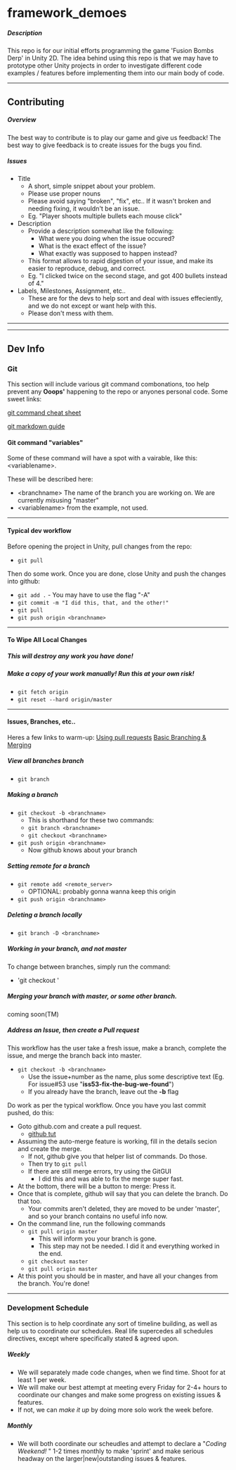 # framework_demoes
##### Description
This repo is for our initial efforts programming the game 'Fusion Bombs Derp' in Unity 2D. The idea behind using this repo is that we may have to prototype other Unity projects in order to investigate different code examples / features before implementing them into our main body of code. 
____
## Contributing
##### Overview
The best way to contribute is to play our game and give us feedback! The best way to give feedback is to create issues for the bugs you find.
##### Issues
* Title
  *  A short, simple snippet about your problem. 
  *  Please use proper nouns
  *  Please avoid saying "broken", "fix", etc..  If it wasn't broken and needing fixing, it wouldn't be an issue. 
  *  Eg. "Player shoots multiple bullets each mouse click"
* Description
  * Provide a description somewhat like the following:
    * What were you doing when the issue occured?
    * What is the exact effect of the issue?
    * What exactly was supposed to happen instead?
  * This format allows to rapid digestion of your issue, and make its easier to reproduce, debug, and correct.
  * Eg. "I clicked twice on the second stage, and got 400 bullets instead of 4."
* Labels, Milestones, Assignment, etc..
  * These are for the devs to help sort and deal with issues effeciently, and we do not except or want help with this. 
  * Please don't mess with them.
____
____
## Dev Info
### Git
This section will include various git command combonations, too help prevent any **Ooops'** happening to the repo or anyones personal code. 
Some sweet links:

[git command cheat sheet](https://training.github.com/kit/downloads/github-git-cheat-sheet.pdf)

[git markdown guide](https://help.github.com/articles/markdown-basics/)
#### Git command "variables"
Some of these command will have a spot with a vairable, like this: \<variablename\>. 

These will be described here:
* \<branchname\>  The name of the branch you are working on. We are currently *mis*using "master"
* \<variablename\>  from the example, not used.
 

____
#### Typical dev workflow

Before opening the project in Unity, pull changes from the repo:
* `git pull`

Then do some work. Once you are done, close Unity and push the changes into github:
* `git add .`   -   You may have to use the flag "-A"
* `git commit -m "I did this, that, and the other!"`
* `git pull`
* `git push origin <branchname>`


____
#### To Wipe All Local Changes

##### This will destroy any work you have done!
##### Make a copy of your work manually! Run this at your own risk!

* `git fetch origin`
* `git reset --hard origin/master`

____
#### Issues, Branches, etc..
Heres a few links to warm-up:
[Using pull requests](https://help.github.com/articles/using-pull-requests/)
[Basic Branching & Merging](https://git-scm.com/book/en/v2/Git-Branching-Basic-Branching-and-Merging)

##### View all branches branch
* `git branch`

##### Making a branch
* `git checkout -b <branchname> `
  *  This is shorthand for these two commands:
  *  `git branch <branchname>`
  *  `git checkout <branchname>`
* `git push origin <branchname> ` 
  * Now github knows about your branch

##### Setting remote for a branch
* `git remote add <remote_server>`
  * OPTIONAL: probably gonna wanna keep this origin
* `git push origin <branchname> ` 
  
##### Deleting a branch locally
* `git branch -D <branchname> `

##### Working in your branch, and not master
To change between branches, simply run the command:
* 'git checkout <branchname>'

##### Merging your branch with master, or some other branch.
coming soon(TM)

##### Address an Issue, then create a Pull request
This workflow has the user take a fresh issue, make a branch, complete the issue, and merge the branch back into master.

* `git checkout -b <branchname> `
  * Use the issue+number as the name, plus some descriptive text (Eg. For issue#53 use "**iss53-fix-the-bug-we-found**")
  * If you already have the branch, leave out the **-b** flag

Do work as per the typical workflow. Once you have you last commit pushed, do this:
* Goto github.com and create a pull request.
  * [github tut](https://help.github.com/articles/creating-a-pull-request/)
* Assuming the auto-merge feature is working, fill in the details secion and create the merge.
  * If not, github give you that helper list of commands. Do those.
  * Then try to `git pull`
  * If there are still merge errors, try using the GitGUI
    * I did this and was able to fix the merge super fast.
* At the bottom, there will be a button to merge: Press it.
* Once that is complete, github will say that you can delete the branch. Do that too.
  * Your commits aren't deleted, they are moved to be under 'master', and so your branch contains no useful info now.
* On the command line, run the following commands
  * `git pull origin master`
    * This will inform you your branch is gone.
    * This step may not be needed. I did it and everything worked in the end.
  * `git checkout master`
  * `git pull origin master`
* At this point you should be in master, and have all your changes from the branch. You're done!


____
### Development Schedule
This section is to help coordinate any sort of timeline building, as well as help us to coordinate our schedules. Real life supercedes all schedules directives, except where specifically stated & agreed upon.

##### Weekly
* We will separately made code changes, when we find time. Shoot for at least 1 per week. 
* We will make our best attempt at meeting every Friday for 2-4+ hours to coordinate our changes and make some progress on existing issues & features.
 * If not, we can *make it up* by doing more solo work the week before.

##### Monthly
* We will both coordinate our scheudles and attempt to declare a "*Coding Weekend!* " 1-2 times monthly to make 'sprint' and make serious headway on the larger|new|outstanding issues & features. 

